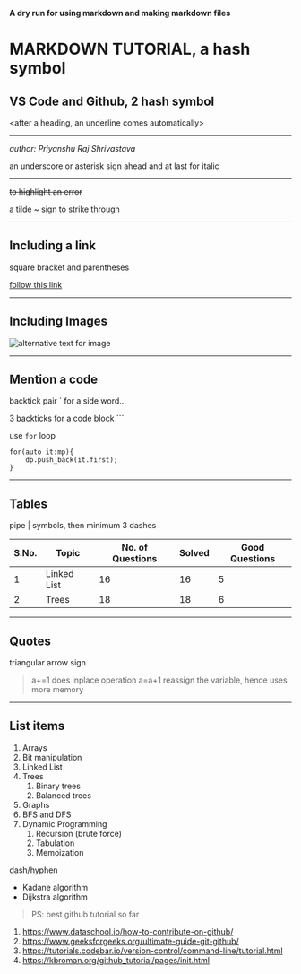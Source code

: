 **A dry run for using markdown and making markdown files**

# MARKDOWN TUTORIAL, a hash symbol
## VS Code and Github, 2 hash symbol

<after a heading, an underline comes automatically>
<three dash are also a separation line>

___

_author: Priyanshu Raj Shrivastava_

an underscore or asterisk sign ahead and at last for italic

___

~~to highlight an error~~

a tilde ~ sign to strike through

___


## Including a link

square bracket and parentheses

[follow this link](https://www.youtube.com/watch?v=bpdvNwvEeSE&t=454s "you are hovering over here...click on this")

___

## Including Images

![alternative text for image](https://64.media.tumblr.com/c91fb3b87b8773755af389565c3b93b9/tumblr_inline_pm68x0LDfD1um01yg_1280.jpg "it's cool, isn't it?")

___

## Mention a code

backtick pair ` for a side word..

3 backticks for a code block ```

use `for` loop

```
for(auto it:mp){
    dp.push_back(it.first);
}
```

___

## Tables
pipe | symbols, then minimum 3 dashes

| S.No. | Topic | No. of Questions | Solved | Good Questions |
| --- | --- | --- | --- | --- |
| 1 | Linked List | 16 | 16 | 5 |
| 2 | Trees | 18 | 18 | 6 |

___

## Quotes
 triangular arrow sign

 > a+=1 does inplace operation
 > a=a+1 reassign the variable, hence uses more memory

___

 ## List items

 1. Arrays
 2. Bit manipulation
 1. Linked List
 1. Trees
    1. Binary trees
    1. Balanced trees
 1. Graphs
 1. BFS and DFS
 1. Dynamic Programming
    1. Recursion (brute force)
    2. Tabulation
    1. Memoization

dash/hyphen

- Kadane algorithm
- Dijkstra algorithm



> PS: best github tutorial so far
1. https://www.dataschool.io/how-to-contribute-on-github/
2. https://www.geeksforgeeks.org/ultimate-guide-git-github/
3. https://tutorials.codebar.io/version-control/command-line/tutorial.html
4. https://kbroman.org/github_tutorial/pages/init.html

